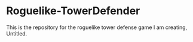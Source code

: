 # Roguelike-TowerDefender
This is the repository for the roguelike tower defense game I am creating, Untitled.
